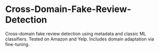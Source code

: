 # Cross-Domain-Fake-Review-Detection
Cross-domain fake review detection using metadata and classic ML classifiers. Tested on Amazon and Yelp. Includes domain adaptation via fine-tuning.
